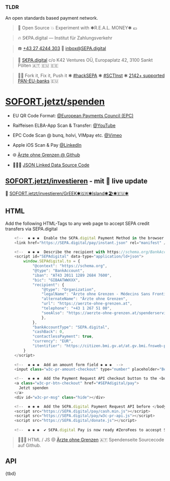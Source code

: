 ### TLDR

An open standards based payment network.

  > 📖 Open Source 💥 Experiment with ✱R.E.A.L. MONEY✱ 💶 
  
  > 🔥 S€PA.digital — Institut für Zahlungsverkehr
  
  > ☎️ [+43 27 4244 303](tel:+43274244303) 📮 [inbox@SEPA.digital](mailto:inbox+github@SEPA.digital?cc=rene.kapusta@gmail.com&subject=%F0%9F%93%A8%20Aloha%20via%20Github&body=%E2%9A%A1%20%23SEPAdigital%20%E2%80%94%20SOFORT.jetzt%20%E2%80%94%20%23hackSEPA%0D%0A%0D%0A%5B_%5D%20Beschwerde%20%E2%9C%B1%20%5B_%5D%20Feedback%20%E2%9C%B1%20%5B_%5D%20Frage%0D%0A%0D%0A-%20-%20-%20%E2%9C%82%EF%B8%8F%20-%20-%20-%20-%20-%20-%20-%20-%20-%20-%20-%20-%20-%20-%20-%20-%20-%20-%20-%20-%20-%20-%20-%20-%0D%0A%0D%0A%0D%0A%0D%0A%0D%0A-%20-%20-%20-%20-%20-%20-%20-%20-%20-%20-%20-%20-%20-%20-%20-%20-%20-%20-%20-%20-%20-%20-%20-%20-%20-%20-%20-%20-%0D%0A%0D%0A)
  
  > 📯 [S€PA.digital](https://SEPA.digital) c/o K42 Ventures OÜ, Europaplatz 42, 3100 Sankt Pölten 🇦🇹 🇪🇺 🇪🇪
  
  > 👩‍💻 Fork it, Fix it, Push it ✱ [#hackSEPA](https://twitter.com/search?q=hackSEPA&f=live) ✱ [#SCTInst](https://twitter.com/search?q=SCTInst&f=live) ✱ [2142+ supported PAN-EU-banks](https://www.europeanpaymentscouncil.eu/sites/default/files/participants_export/sct_inst/sct_inst.pdf) 🇪🇺

# [SOFORT.jetzt/spenden](https://SOFORT.jetzt/spenden)

 * EU QR Code Format: [@European Payments Council (EPC)](https://www.europeanpaymentscouncil.eu/document-library/guidance-documents/quick-response-code-guidelines-enable-data-capture-initiation)
 * Raiffeisen ELBA-App Scan & Transfer: [@YouTube](https://youtu.be/FU_lcNUGza8)
 * EPC Code Scan @ bunq, holvi, VIMpay etc. [@Vimeo](https://vimeo.com/397164742)
 * Apple iOS Scan & Pay [@LinkedIn](https://linkedin.com/feed/update/urn:li:activity:6633873557892005888)

 * 🌐 [Ärzte ohne Grenzen @ Github](https://github.com/SEPAdigital/SOFORT.jetzt/tree/master/spenden/%C3%A4rzte-ohne-grenzen) 
 * 👩🏾‍⚕️ [JSON Linked Data Source Code](https://github.com/SEPAdigital/SOFORT.jetzt/blob/master/spenden/%C3%A4rzte-ohne-grenzen/index.html#L37) 


## [SOFORT.jetzt/investieren](https://SOFORT.jetzt/investieren) - mit 🏦 live update
🌱 [SOFORT.jetzt/investieren/GrEEK✱🇬🇷✱Island✱🏖️✱🇪🇺✱](https://sofort.jetzt/investieren/GrEEK-Island)


## HTML

Add the following HTML-Tags to any web page to accept SEPA credit transfers via SEPA.digital

```javascript
    <!--  ✱ ✱ ✱  Enable the S€PA.digital Payment Method in the browser ✱ ✱ ✱  -->
    <link href="https://SEPA.digital/pay/instant.json" rel="manifest" />

    <!--  ✱ ✱ ✱  Describe the recipient with https://schema.org/BankAccount ✱ ✱ ✱  -->
    <script id="SEPAdigital" data-type="application/ld+json">
        window.SEPAdigital.to = {
            "@context": "https://schema.org",
            "@type": "BankAccount",
            "iban": "AT43 2011 1289 2684 7600",
            "bic": "GIBAATWWXXX",
            "recipient": {
                "@type": "Organization",
                "legalName": "Ärzte ohne Grenzen - Médecins Sans Frontières österreichische Sektion",
                "alternateName": "Ärzte ohne Grenzen",
                "url": "https://aerzte-ohne-grenzen.at",
                "telephone": "+43 1 267 51 00",
                "seeAlso": "https://aerzte-ohne-grenzen.at/spenderservice",
                },
            },
            "bankAccountType": "SEPA.digital",
            "cashBack": 0,
            "contactlessPayment": true,
            "currency": "EUR",
            "itentifier": "https://citizen.bmi.gv.at/at.gv.bmi.fnsweb-p/zvn/public/Registerauszug/#517860631",
        }
    </script>
    
    <!--  ✱ ✱ ✱  Add an amount form field ✱ ✱ ✱  -->
    <input class="w3c-pr-amount-checkout" type="number" placeholder="Betrag in EUR" />

    <!--  ✱ ✱ ✱  Add the Payment Request API checkout button to the <body> ✱ ✱ ✱  -->
    <a class="w3c-pr-btn-checkout" href="#SEPAdigital/pay">
      Jetzt spenden
    </a>
    <div id="w3c-pr-msg" class="hide"></div>

    <!--  ✱ ✱ ✱  Add the S€PA.digital Payment Request API before </body> ✱ ✱ ✱  -->
    <script src="https://SEPA.digital/pay/cash.min.js"></script>
    <script src="https://SEPA.digital/pay/w3c-pr-api.js"></script>
    <script src="https://SEPA.digital/donate.js"></script>
 
    <!--  ✱ ✱ ✱  ✔️ S€PA.digital Pay is now ready #ZeroFees to accespt SCT TX ✱ ✱ ✱  -->
```

 > 👩🏾‍⚕️ HTML / JS @ [Ärzte ohne Grenzen](https://github.com/SEPAdigital/SOFORT.jetzt/blob/master/spenden/%C3%A4rzte-ohne-grenzen/index.html#L4) 🇦🇹 Spendenseite Sourcecode auf Github.

## API
 
 {tbd}
